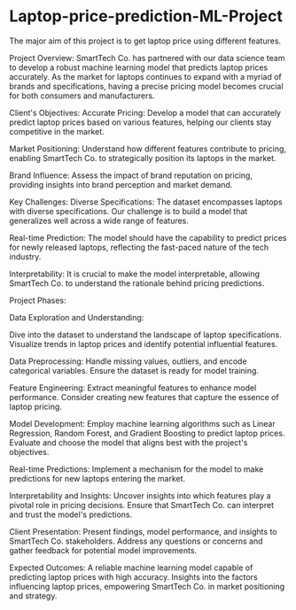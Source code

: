 # Laptop-price-prediction-ML-Project

The major aim of this project is to get laptop price using different features.

Project Overview:
SmartTech Co. has partnered with our data science team to develop a robust machine learning model that predicts laptop prices accurately. As the market for laptops continues to expand with a myriad of brands and specifications, having a precise pricing model becomes crucial for both consumers and manufacturers.

Client's Objectives:
Accurate Pricing: Develop a model that can accurately predict laptop prices based on various features, helping our clients stay competitive in the market.

Market Positioning: Understand how different features contribute to pricing, enabling SmartTech Co. to strategically position its laptops in the market.

Brand Influence: Assess the impact of brand reputation on pricing, providing insights into brand perception and market demand.

Key Challenges:
Diverse Specifications: The dataset encompasses laptops with diverse specifications. Our challenge is to build a model that generalizes well across a wide range of features.

Real-time Prediction: The model should have the capability to predict prices for newly released laptops, reflecting the fast-paced nature of the tech industry.

Interpretability: It is crucial to make the model interpretable, allowing SmartTech Co. to understand the rationale behind pricing predictions.

Project Phases:

Data Exploration and Understanding:

Dive into the dataset to understand the landscape of laptop specifications.
Visualize trends in laptop prices and identify potential influential features.

Data Preprocessing:
Handle missing values, outliers, and encode categorical variables.
Ensure the dataset is ready for model training.

Feature Engineering:
Extract meaningful features to enhance model performance.
Consider creating new features that capture the essence of laptop pricing.

Model Development:
Employ machine learning algorithms such as Linear Regression, Random Forest, and Gradient Boosting to predict laptop prices.
Evaluate and choose the model that aligns best with the project's objectives.

Real-time Predictions:
Implement a mechanism for the model to make predictions for new laptops entering the market.

Interpretability and Insights:
Uncover insights into which features play a pivotal role in pricing decisions.
Ensure that SmartTech Co. can interpret and trust the model's predictions.

Client Presentation:
Present findings, model performance, and insights to SmartTech Co. stakeholders.
Address any questions or concerns and gather feedback for potential model improvements.

Expected Outcomes:
A reliable machine learning model capable of predicting laptop prices with high accuracy.
Insights into the factors influencing laptop prices, empowering SmartTech Co. in market positioning and strategy.
